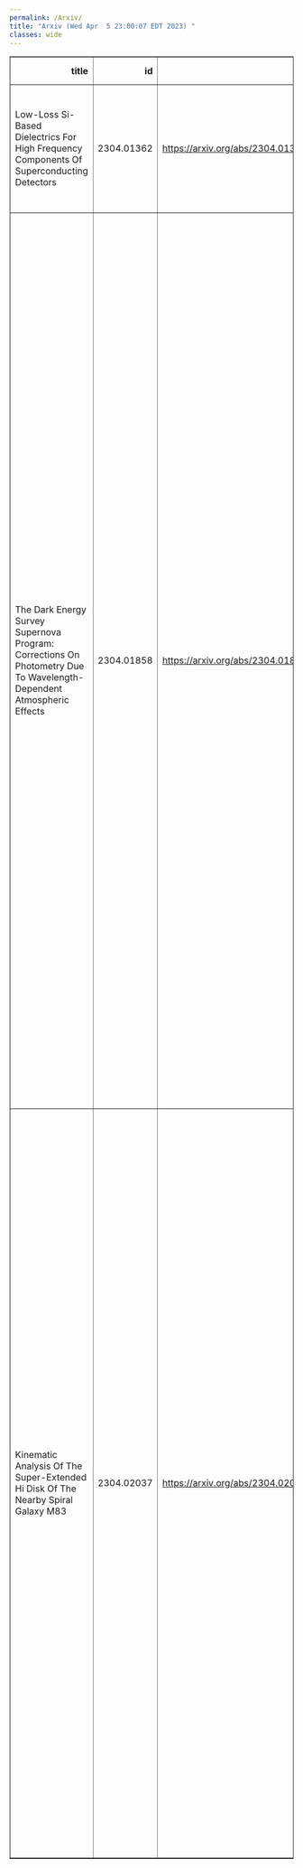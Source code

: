 ```yaml
---
permalink: /Arxiv/
title: "Arxiv (Wed Apr  5 23:00:07 EDT 2023) "
classes: wide
---
```

<table border="1" class="dataframe">
  <thead>
    <tr style="text-align: right;">
      <th>title</th>
      <th>id</th>
      <th>url</th>
      <th>authors</th>
      <th>Local Authors</th>
    </tr>
  </thead>
  <tbody>
    <tr>
      <td>Low-Loss Si-Based Dielectrics For High Frequency Components Of   Superconducting Detectors</td>
      <td>2304.01362</td>
      <td><a href="https://arxiv.org/abs/2304.01362" target="_blank">https://arxiv.org/abs/2304.01362</a></td>
      <td>M. Lisovenko, Z. Pan, P. S. Barry, T. Cecil, C. L. Chang, R. Gualtieri, J. Li, V. Novosad, G. Wang, V. Yefremenko</td>
      <td>Jung-Tsung Li</td>
    </tr>
    <tr>
      <td>The Dark Energy Survey Supernova Program: Corrections On Photometry Due   To Wavelength-Dependent Atmospheric Effects</td>
      <td>2304.01858</td>
      <td><a href="https://arxiv.org/abs/2304.01858" target="_blank">https://arxiv.org/abs/2304.01858</a></td>
      <td>J. Lee, M. Acevedo, M. Sako, M. Vincenzi, D. Brout, B. Sanchez, R. Chen, T. M. Davis, M. Jarvis, D. Scolnic, H. Qu, L. Galbany, R. Kessler, J. Lasker, M. Sullivan, P. Wiseman, M. Aguena, S. Allam, O. Alves, F. Andrade-Oliveira, E. Bertin, S. Bocquet, D. Brooks, D. L. Burke, A. Carnero Rosell, M. Carrasco Kind, J. Carretero, M. Costanzi, L. N. Da Costa, M. E. S. Pereira, J. De Vicente, S. Desai, H. T. Diehl, P. Doel, S. Everett, I. Ferrero, D. Friedel, J. Frieman, J. García-Bellido, D. W. Gerdes, D. Gruen, R. A. Gruendl, G. Gutierrez, S. R. Hinton, D. L. Hollowood, K. Honscheid, D. J. James, S. Kent, K. Kuehn, N. Kuropatkin, J. Mena-Fernández, R. Miquel, R. L. C. Ogando, A. Palmese, A. Pieres, A. A. Plazas Malagón, M. Raveri, K. Reil, M. Rodriguez-Monroy, E. Sanchez, V. Scarpine, I. Sevilla-Noarbe, M. Smith, E. Suchyta, G. Tarle, C. To, N. Weaverdyck</td>
      <td>Chun-Hao To, Klaus Honscheid, Michael Rizzo Smith</td>
    </tr>
    <tr>
      <td>Kinematic Analysis Of The Super-Extended Hi Disk Of The Nearby Spiral   Galaxy M83</td>
      <td>2304.02037</td>
      <td><a href="https://arxiv.org/abs/2304.02037" target="_blank">https://arxiv.org/abs/2304.02037</a></td>
      <td>Cosima Eibensteiner, Frank Bigiel, Adam K. Leroy, Eric W. Koch, Erik Rosolowsky, Eva Schinnerer, Amy Sardone, Sharon Meidt, W. J. G De Blok, David Thilker, D. J. Pisano, Jürgen Ott, Ashley Barnes, Miguel Querejeta, Eric Emsellem, Johannes Puschnig, Dyas Utomo, Ivana Bešlic, Jakob Den Brok, Shahram Faridani, Simon C. O. Glover, Kathryn Grasha, Hamid Hassani, Jonathan D. Henshaw, Maria J. Jiménez-Donaire, Jürgen Kerp, Daniel A. Dale, J. M. Diederik Kruijssen, Sebastian Laudage, Patricia Sanchez-Blazquez, Rowan Smith, Sophia Stuber, Ismael Pessa, Elizabeth J. Watkins, Thomas G. Williams, Benjamin Winkel</td>
      <td>Adam Leroy, Amy Sardone</td>
    </tr>
  </tbody>
</table>